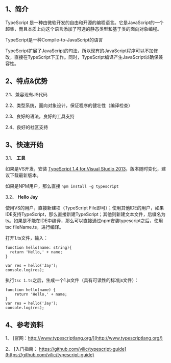 ## 1、简介

TypeScript 是一种由微软开发的自由和开源的编程语言。它是JavaScript的一个超集，而且本质上向这个语言添加了可选的静态类型和基于类的面向对象编程。

TypeScript是一种Compile-to-JavaScript的语言

TypeScript扩展了JavaScript的句法，所以现有的JavaScript程序可以不加修改，直接在TypeScript下工作。同时，TypeScript编译产生JavaScript以确保兼容性。

## 2、特点&优势

2.1、兼容现有JS代码

2.2、类型系统，面向对象设计，保证程序的健壮性（编译检查）

2.3、良好的语法，良好的工具支持

2.4、良好的社区支持

## 3、快速开始

3.1、 **工具**

如果是VS开发，安装 [TypeScript 1.4 for Visual Studio 2013](https://portal.qiniu.com/signup?code=3lo24xqrim8gi)，版本随时变化，建议下载最新版本。

如果是NPM用户，那么直接 ``npm install -g typescript``

3.2、 **Hello Jay**

使用VS的用户，直接新建项（TypeScript File即可）；使用其他IDE的用户，如果IDE支持TypeScript，那么直接新建TypeScript；其他则新建文本文件，后缀名为ts。如果是不能在IDE中编译，那么可以直接通过npm安装typescript之后，使用tsc fileName.ts，进行编译。

打开1.ts文件，输入：

	function hello(name: string){
	  return 'Hello,' + name;
	}
	
	var res = hello('Jay');
	console.log(res);

执行``tsc 1.ts``之后，生成一个1.js文件（具有可读性的标准js文件）：

	function hello(name) {
	    return 'Hello,' + name;
	}
	var res = hello('Jay');
	console.log(res);

## 4、参考资料

1、 [官网：http://www.typescriptlang.org/](http://www.typescriptlang.org/)

2、 [入门指南： https://github.com/vilic/typescript-guide](https://github.com/vilic/typescript-guide)

